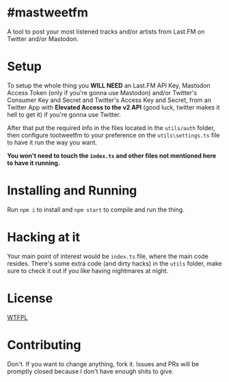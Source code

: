 # #mastweetfm
A tool to post your most listened tracks and/or artists from Last.FM on Twitter and/or Mastodon.
  
# Setup
To setup the whole thing you **WILL NEED** an Last.FM API Key, Mastodon Access Token (only if you're gonna use Mastodon) and/or Twitter's Consumer Key and Secret and Twitter's Access Key and Secret, from an Twitter App with **Elevated Access to the v2 API** (good luck, twitter makes it hell to get it) if you're gonna use Twitter.
  
After that put the required info in the files located in the `utils/auth` folder, then configure tootweetfm to your preference on the `utils\settings.ts` file to have it run the way you want.
  
**You won't need to touch the `index.ts` and other files not mentioned here to have it running.**
  
# Installing and Running
Run `npm i` to install and `npm start` to compile and run the thing.
  
# Hacking at it
Your main point of interest would be `index.ts` file, where the main code resides. There's some extra code (and dirty hacks) in the `utils` folder, make sure to check it out if you like having nightmares at night.
  
# License
[WTFPL](http://www.wtfpl.net/txt/copying)
  
# Contributing
Don't. If you want to change anything, fork it. Issues and PRs will be promptly closed because I don't have enough shits to give.
